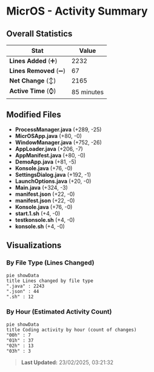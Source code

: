 # MicrOS - Activity Summary 

## Overall Statistics

| Stat                   | Value                                                             |
| ---------------------- | ----------------------------------------------------------------- |
| **Lines Added** (➕)   | 2232                                          |
| **Lines Removed** (➖) | 67                                        |
| **Net Change** (↕)    | 2165                |
| **Active Time** (⌚)   | 85 minutes |


## Modified Files
- **ProcessManager.java** (+289, -25)
- **MicrOSApp.java** (+80, -0)
- **WindowManager.java** (+752, -26)
- **AppLoader.java** (+206, -7)
- **AppManifest.java** (+80, -0)
- **DemoApp.java** (+81, -5)
- **Konsole.java** (+76, -0)
- **SettingsDialog.java** (+192, -1)
- **LaunchOptions.java** (+20, -0)
- **Main.java** (+324, -3)
- **manifest.json** (+22, -0)
- **manifest.json** (+22, -0)
- **Konsole.java** (+76, -0)
- **start.1.sh** (+4, -0)
- **testkonsole.sh** (+4, -0)
- **konsole.sh** (+4, -0)

## Visualizations

### By File Type (Lines Changed)

```mermaid
pie showData
title Lines changed by file type
".java" : 2243
".json" : 44
".sh" : 12
```

### By Hour (Estimated Activity Count)

```mermaid
pie showData
title Coding activity by hour (count of changes)
"00h" : 7
"01h" : 37
"02h" : 13
"03h" : 3
```


> **Last Updated:** 23/02/2025, 03:21:32